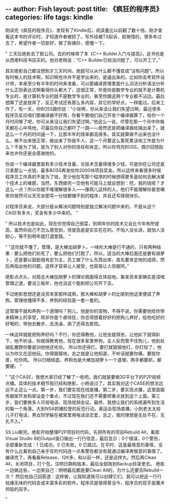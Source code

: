 --
author: Fish
layout: post
title: 《疯狂的程序员》 
categories: life 
tags: kindle 
---
刚读完《疯狂的程序员》，发现有了Kindle后，阅读量比以前翻了数十倍。刚才查看这本书的评论时，才知道作者被抓了。写外挂被TX起诉，挺惋惜的，很多年过去了，希望作者一切安好，做了些摘抄，感慨一下。

<!--more-->


"
三天后绝影去了那公司。去的时候带了本《C++ Builder入门与提高》，这书也是从西南科技书店买的。他对老杨说：“C++ Builder已经没问题了，可以开工了。”


其实绝影自己都没想到才三天时间，他就可以从什么都不懂变成“没有问题”。所以有时候人的技术啊，知识啊也许并不是学出来的，是逼出来的。比如你去考软件设计师，本来至少有半年的时间来准备，可以那编译原理里面什么词法分析语法分析什么正则表达式啊看得你头都大了，这很正常，毕竟你是数学专业的就不是计算机专业的，是计算机专业的就不是数学专业的，甚至你跟这两个专业都不沾边。最后想算了还是放弃了，反正考试还有那么多内容，其它的学好点，一样能过。后来工作了，有一天，你BOSS跟你说：“小张啊，你从来没让我们失望过啊，最近很多程序员反应咱们那编译器不好用，你看干脆咱们自己开发个编译器算了。给你一个月时间够了吧，你可从来没让我们失望过啊。”他这么一说，尽管在那一个月中你每天都在心中骂他，可最后你自己都吓了一跳――居然还是把编译器给搞出来了。就这么一个月的时间逼一下，比那半年的效率都高得多。其实就算做不出来也没什么，做不出来很正常，做出来了你是牛人，这一个月要这么累死累活地工作是为什么？不是为了钱，是为了别人对你的信任和肯定。所以你骂完BOSS，偶尔回想起来也许你还是会感谢他的。


你说一个编译器里面有多少技术含量，论技术含量得值多少钱，可是你在公司还是只拿那么一点钱，最多BOSS再发给你2000块项目奖金。所以这样来看很多时候程序员工作真的不是为了钱，至少他在写那个程序的时候想得更多是如何去解决某个技术上的难题，当然，东西做完一交他有可能马上就会想到：呓，我的钱呢？才这么一点？所以你就不难理解很多人――像燕儿这样的人，他们不能理解你甚至嘲笑你居然可以天天坐那写一分钱都赚不到的程序，并且还写得很快乐。


对程序员来说，大部分是从解决问题特别是独立解决问题中来的，不是从这个CASE有多大，奖金有多少中来的。
"

"
所以技术也是如此，现在你觉得自己很菜，到明年你的技术又会比今年有所提高，虽然你自己不怎么感觉到，但提高是是实实在在的。不怕人没长进，就怕人没耐心，等不到明年就打退堂鼓。
"

"
“这你就不懂了。管理，是大棒加胡萝卜。一味抡大棒是行不通的，只有两种结果：要么把他们抡死了，要么把他们打跑了。所以，适当的大棒后面还是要有胡萝卜，还是要以鼓励很肯定为主，员工做了什么东西出来，首先要肯定他的成绩，然后再指出他的问题。这样才容易让人接受，也容易让人信服阿。”


绝影点点头，对周总大棒加胡萝卜的理论佩服得五体投地。看来资本家确实是深喑管理之道，要没三板斧，他也没这个能耐把公司开下去。


不过绝影思想还是没资本家那样成熟，那大棒和胡萝卜的比喻到他这里便成了养狗。管理他懂得不多，养狗的经验是一套一套的。


这管理不就和养狗一个道理吗？狗儿，他是你的宠物，不得不说，你需要他给你带来精神上的享受，除非你是个虐待狂，你总得想着好好的把狗儿养好，给他吃好的好喝的，带他去散步，去洗澡，病了还得去医院。


一味这样就能把狗养好吗？不行，你还得教他，让他坐就得坐，让他趴下就得趴下，他不听话，你就得教育他，现在很多家里养狗，主人反而管不住狗儿，他到处胡乱撒野你要是训他他还吼你。
所以你还得打。要打就狠狠地打。你打轻了，他以为你又在逗他玩。你得狠狠地，总之就是让他知道，不听话就要你痛，要拔你皮，吃你肉。
所以归根结底，养狗也是大棒加胡萝卜一个道理，两手都要抓，都要硬。
"

"
“这个CASE，我想大家已经了解了一些吧。我们就是要做3G平台下的P2P视频点播。具体的技术细节我已经和绝影，小杨说过了。其实我对这个CASE的想法远远不止这么一点。第一步，我们要实现在线直播。第二步，要实现点播，这里面服务器架开发和架设是个重点，不过现在我们还不需要把重点放到这个上面。第三步，我们要做多人可视电话、现场视频会议。最终，我想让我们的系统遍布到生活的每一个角落。大到NSA抓捕拉登的反恐行动，奥运会现场直播，小到老太太给儿子打电话，男女同学躲在被窝里用电话谈恋爱，总之，我的理想是无处不在，无孔不入。”

SS Liu聊完。绝影开始整理P2P项目的代码，先把所有的项目Rebuild All，看那Visual Studio 8的Output窗口输出一行行信息，最后显示：0个错误，0个警告，全部重新生成：1 已成功，0 已失败，0 已跳过。在平时，这是最惬意的事情，没有什么比看到自己亲手写的代码连一点条警告都没有就通过编译再惬意的事情了。编译完了，再看看Release，12K多，和以前一样，还是这样大。然后再Clean All，关闭项目，打个包，注明日期和版本，最后全部拖到Backup目录里去。
绝影一边做这些，一边笑自己：明明最后都是要Clean All的，为什么还要去Rebuild一次？
然后他自己回答道：这样做，让我知道我可以创建它们。我可以把这一行行枯燥无味的代码变成丰富多彩的软件。程序员是值得尊当今，程序员的双手是魔术师般的双手。

"

